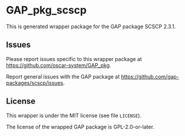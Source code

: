# GAP_pkg_scscp

This is generated wrapper package for the GAP package SCSCP 2.3.1.

## Issues

Please report issues specific to this wrapper package at <https://github.com/oscar-system/GAP_pkg>.

Report general issues with the GAP package at <https://github.com/gap-packages/scscp/issues>.

## License

This wrapper is under the MIT license (see file `LICENSE`).

The license of the wrapped GAP package is GPL-2.0-or-later.
